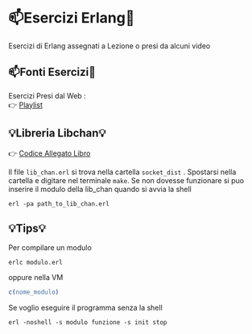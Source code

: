 # 📫Esercizi Erlang📧
Esercizi di Erlang assegnati a Lezione o presi da alcuni video

## 📫Fonti Esercizi📧
Esercizi Presi dal Web : <br>
 👉 [Playlist](https://www.youtube.com/playlist?list=PLdOYTlKwc71ljrfUqrKYoULxRjqI0p8it) <br>

## 💡Libreria Libchan💡
👉 [Codice Allegato Libro](https://media.pragprog.com/titles/jaerlang2/code/jaerlang2-code.zip) <br>

Il file ```lib_chan.erl``` si trova nella cartella ```socket_dist``` . 
Spostarsi nella cartella e digitare nel terminale ```make```.
Se non dovesse funzionare si puo inserire il modulo della lib_chan quando si avvia la shell
```
erl -pa path_to_lib_chan.erl 
```

## 💡Tips💡
Per compilare un modulo
```
erlc modulo.erl
```

oppure nella VM
```erlang
c(nome_modulo)
```



Se voglio eseguire il programma senza la shell
```
erl -noshell -s modulo funzione -s init stop

```
